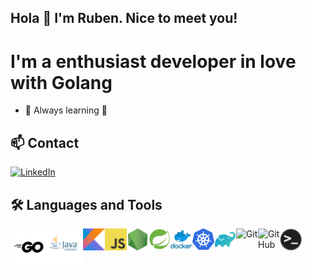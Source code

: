 ##  Hola 👋  I'm Ruben. Nice to meet you!

<!--
**joseruben-rg/joseruben-rg** is a ✨ _special_ ✨ repository because its `README.md` (this file) appears on your GitHub profile.
-->

# I'm a enthusiast developer in love with Golang

- 🌱  Always learning :book:

## 📫 Contact


[<img alt="LinkedIn" width="40" height="32" src="https://cdn.jsdelivr.net/npm/simple-icons@v3/icons/linkedin.svg" />][LinkedIn]


## 🛠 Languages and Tools


<img align="left" alt="Go" width="58" src="https://raw.githubusercontent.com/github/explore/80688e429a7d4ef2fca1e82350fe8e3517d3494d/topics/go/go.png" />
<img align="left" alt="Java" width="58" src="https://raw.githubusercontent.com/github/explore/5c058a388828bb5fde0bcafd4bc867b5bb3f26f3/topics/java/java.png" />
<img align="left" alt="Kotlin" width="35" src="https://raw.githubusercontent.com/github/explore/5c058a388828bb5fde0bcafd4bc867b5bb3f26f3/topics/kotlin/kotlin.png" />
<img align="left" alt="JavaScript" width="35" src="https://raw.githubusercontent.com/github/explore/80688e429a7d4ef2fca1e82350fe8e3517d3494d/topics/javascript/javascript.png" />
<img align="left" alt="Node" width="35" src="https://raw.githubusercontent.com/github/explore/80688e429a7d4ef2fca1e82350fe8e3517d3494d/topics/nodejs/nodejs.png" />
<img align="left" alt="Spring" height="35" src="https://raw.githubusercontent.com/github/explore/80688e429a7d4ef2fca1e82350fe8e3517d3494d/topics/spring-boot/spring-boot.png">
<img align="left" alt="Docker" width="35" src="https://raw.githubusercontent.com/github/explore/80688e429a7d4ef2fca1e82350fe8e3517d3494d/topics/docker/docker.png" />
<img align="left" alt="Kubernetes" width="35" src="https://raw.githubusercontent.com/kubernetes/kubernetes/master/logo/logo.png" />
<img align="left" alt="Gradle" height="35" src="https://raw.githubusercontent.com/github/explore/59009b1589a883459c0ae19044e3e7e3ec0c4e0a/topics/gradle/gradle.png">
<img align="left" alt="Git" width="35" src="https://www.vectorlogo.zone/logos/git-scm/git-scm-icon.svg" />
<img align="left" alt="GitHub" width="35" src="https://cdn.jsdelivr.net/npm/simple-icons@v3/icons/github.svg" />
<img align="left" alt="Terminal" width="35" src="https://raw.githubusercontent.com/github/explore/80688e429a7d4ef2fca1e82350fe8e3517d3494d/topics/terminal/terminal.png" />


[LinkedIn]: https://www.linkedin.com/in/jose-ruben-rodr%C3%ADguez-garc%C3%ADa-a121842a/
